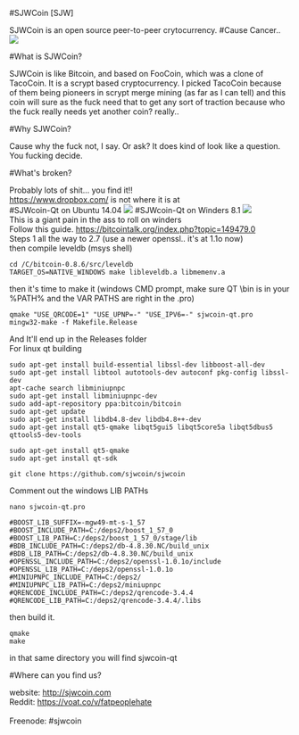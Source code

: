 #SJWCoin [SJW]



SJWCoin is an open source peer-to-peer crytocurrency.
#Cause Cancer..
<img src="http://postox.com/images/2015/06/17/splash.png" /> 

#What is SJWCoin?  

SJWCoin is like Bitcoin, and based on FooCoin, which was a clone of TacoCoin. It is a scrypt based cryptocurrency.
I picked TacoCoin because of them being pioneers in scrypt merge mining (as far as I can tell) and this coin will sure as the fuck need
that to get any sort of traction because who the fuck really needs yet another coin?  really..

#Why SJWCoin?

Cause why the fuck not, I say.  Or ask?  It does kind of look like a question.  You fucking decide.

#What's broken?

Probably lots of shit... you find it!!
<br />
https://www.dropbox.com/ is not where it is at
<br />
#SJWcoin-Qt on Ubuntu 14.04
<img src="http://postox.com/images/2015/06/17/linux_qt_wallet_FOR-SOCIAL-JUSTICE.png" />
#SJWcoin-Qt on Winders 8.1
<img src="http://postox.com/images/2015/06/18/windows_8_1_qt_wallet.png" />
<br />
This is a giant pain in the ass to roll on winders
<br />
Follow this guide. https://bitcointalk.org/index.php?topic=149479.0<br />
Steps 1 all the way to 2.7 (use a newer openssl..  it's at 1.1o now)<br />
then compile leveldb (msys shell)<br />
```
cd /C/bitcoin-0.8.6/src/leveldb
TARGET_OS=NATIVE_WINDOWS make libleveldb.a libmemenv.a
```
then it's time to make it (windows CMD prompt, make sure QT \bin is in your %PATH% and the VAR PATHS are right in the .pro)<br />
```
qmake "USE_QRCODE=1" "USE_UPNP=-" "USE_IPV6=-" sjwcoin-qt.pro
mingw32-make -f Makefile.Release
```
And It'll end up in the Releases folder
<br />
For linux qt building
```
sudo apt-get install build-essential libssl-dev libboost-all-dev
sudo apt-get install libtool autotools-dev autoconf pkg-config libssl-dev
apt-cache search libminiupnpc
sudo apt-get install libminiupnpc-dev
sudo add-apt-repository ppa:bitcoin/bitcoin
sudo apt-get update
sudo apt-get install libdb4.8-dev libdb4.8++-dev
sudo apt-get install qt5-qmake libqt5gui5 libqt5core5a libqt5dbus5 qttools5-dev-tools
 
sudo apt-get install qt5-qmake
sudo apt-get install qt-sdk
 
git clone https://github.com/sjwcoin/sjwcoin
```
Comment out the windows LIB PATHs
```
nano sjwcoin-qt.pro 

#BOOST_LIB_SUFFIX=-mgw49-mt-s-1_57
#BOOST_INCLUDE_PATH=C:/deps2/boost_1_57_0
#BOOST_LIB_PATH=C:/deps2/boost_1_57_0/stage/lib
#BDB_INCLUDE_PATH=C:/deps2/db-4.8.30.NC/build_unix
#BDB_LIB_PATH=C:/deps2/db-4.8.30.NC/build_unix
#OPENSSL_INCLUDE_PATH=C:/deps2/openssl-1.0.1o/include
#OPENSSL_LIB_PATH=C:/deps2/openssl-1.0.1o
#MINIUPNPC_INCLUDE_PATH=C:/deps2/
#MINIUPNPC_LIB_PATH=C:/deps2/miniupnpc
#QRENCODE_INCLUDE_PATH=C:/deps2/qrencode-3.4.4
#QRENCODE_LIB_PATH=C:/deps2/qrencode-3.4.4/.libs
```
then build it.
```
qmake
make
```
in that same directory you will find sjwcoin-qt


#Where can you find us?

website: http://sjwcoin.com<br />
Reddit: https://voat.co/v/fatpeoplehate<br />  
Freenode: #sjwcoin
